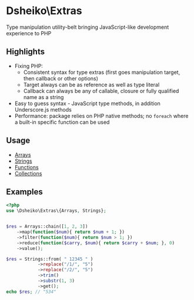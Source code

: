 # Dsheiko\Extras

Type manipulation utility-belt bringing JavaScript-like development experience to PHP

## Highlights
- Fixing PHP:
  - Consistent syntax for type extras (first goes manipulation target, then callback or other options)
  - Target always can be as reference as well as type literal
  - Callback can always be any of callable, closure or fully qualified name as a string
- Easy to guess syntax - JavaScript type methods, in addition Underscore.js methods
- Performance: package relies on PHP native methods; no `foreach` where a built-in specific function can be used


## Usage

- [Arrays](./wiki/ARRAYS.md)
- [Strings](./wiki/STRINGS.md)
- [Functions](./wiki/FUNCTIONS.md)
- [Collections](./wiki/COLLECTIONS.md)

## Examples


```php
<?php
use \Dsheiko\Extras\{Arrays, Strings};


$res = Arrays::chain([1, 2, 3])
    ->map(function($num){ return $num + 1; })
    ->filter(function($num){ return $num > 1; })
    ->reduce(function($carry, $num){ return $carry + $num; }, 0)
    ->value();

$res = Strings::from( " 12345 " )
            ->replace("/1/", "5")
            ->replace("/2/", "5")
            ->trim()
            ->substr(1, 3)
            ->get();
echo $res; // "534"

```